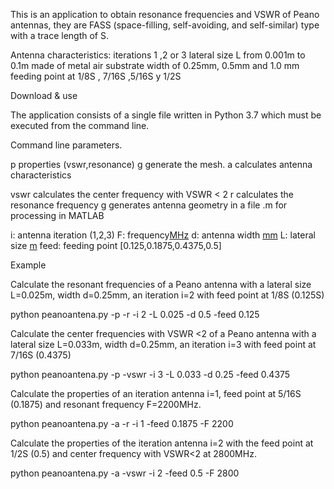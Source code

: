 This is an application to obtain resonance frequencies and VSWR of Peano antennas, they are FASS (space-filling, self-avoiding, and self-similar) type 
with a trace length of S. 
 

Antenna characteristics:
iterations  1 ,2 or 3
lateral size L from 0.001m  to 0.1m
made of metal 
air substrate 
width of  0.25mm, 0.5mm  and 1.0 mm 
feeding point at 1/8S , 7/16S ,5/16S y 1/2S   

Download  &  use 

The application consists of a single file written in Python 3.7 which must be executed from the command line. 


Command line parameters.

p	properties (vswr,resonance)
g	generate the mesh.
a	calculates antenna characteristics


vswr   calculates the center frequency with  VSWR < 2
r		calculates the resonance frequency 
g		generates antenna geometry in a file .m  for processing in MATLAB 
 
i:  antenna iteration (1,2,3)
F:  frequency[MHz](300MHz-3000MHz)
d:  antenna width [mm](0.25,0.5,1.0)
L:  lateral size [m](0.001m-0.1m)
feed:  feeding point [0.125,0.1875,0.4375,0.5]
 

Example

Calculate the resonant frequencies of a Peano antenna with a lateral size L=0.025m,  width d=0.25mm, an iteration i=2 with feed point at 1/8S (0.125S)

python peanoantena.py -p -r -i 2 -L 0.025 -d 0.5 -feed 0.125

Calculate the center frequencies with VSWR <2 of a Peano antenna with a lateral size L=0.033m, width d=0.25mm, an iteration i=3 with feed point at 7/16S (0.4375)

python peanoantena.py -p -vswr -i 3 -L 0.033 -d 0.25 -feed 0.4375

Calculate the properties of an iteration antenna i=1, feed point at 5/16S (0.1875) and resonant frequency F=2200MHz.

python peanoantena.py -a -r -i 1 -feed 0.1875 -F 2200

Calculate the properties of the iteration antenna i=2 with the feed point at 1/2S (0.5) and center frequency with VSWR<2 at 2800MHz.

python peanoantena.py -a -vswr -i 2 -feed 0.5 -F 2800

